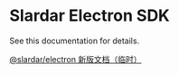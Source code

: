 # Slardar Electron SDK

See this documentation for details.

[@slardar/electron 新版文档（临时）](https://bytedance.feishu.cn/docx/doxcncP1fLXllwUCha6X6Na2Fve)

